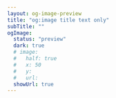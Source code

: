 ```yaml
---
layout: og-image-preview
title: "og:image title text only"
subTitle: ""
ogImage:
  status: "preview"
  dark: true
  # image:
  #   half: true
  #   x: 50
  #   y: 
  #   url: 
  showUrl: true
---
```

